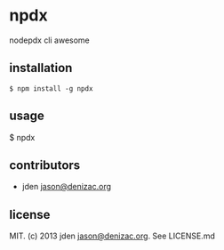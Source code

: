 # npdx
nodepdx cli awesome

## installation

    $ npm install -g npdx


## usage

  $ npdx


## contributors

- jden <jason@denizac.org>


## license

MIT. (c) 2013 jden <jason@denizac.org>. See LICENSE.md
